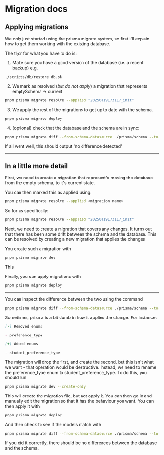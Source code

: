# Migration docs

## Applying migrations

We only just started using the prisma migrate system, so first I'll explain how to get them working with the existing database.

The tl;dr for what you have to do is:

1. Make sure you have a good version of the database (i.e. a recent backup) e.g.

```sh
./scripts/db/restore_db.sh
```

2. We mark as resolved (_but do not apply_) a migration that represents emptySchema -> current

```sh
pnpm prisma migrate resolve --applied "20250819173117_init"
```

3. We apply the rest of the migrations to get up to date with the schema.

```sh
pnpm prisma migrate deploy
```

4. (optional) check that the database and the schema are in sync:

```sh
pnpm prisma migrate diff --from-schema-datasource ./prisma/schema --to-schema-datamodel ./prisma/schema
```

If all went well, this should output 'no difference detected'

---

## In a little more detail

First, we need to create a migration that represent's moving the database from the empty schema,
to it's current state.

You can then marked this as applied using:

```sh
pnpm prisma migrate resolve --applied <migration name>
```

So for us specifically:

```sh
pnpm prisma migrate resolve --applied "20250819173117_init"
```

Next, we need to create a migration that covers any changes. It turns out that
there has been some drift between the schema and the database.
This can be resolved by creating a new migration that applies the changes

You create such a migration with

```sh
pnpm prisma migrate dev
```

This

Finally, you can apply migrations with

```sh
pnpm prisma migrate deploy
```

---

You can inspect the difference between the two using the command:

```sh
pnpm prisma migrate diff --from-schema-datasource ./prisma/schema --to-schema-datamodel ./prisma/schema
```

Sometimes, prisma is a bit dumb in how it applies the change. For instance:

```md
[-] Removed enums

- preference_type

[+] Added enums

- student_preference_type
```

The migration will drop the first, and create the second.
but this isn't what we want - that operation would be destructive.
Instead, we need to rename the preference_type enum to student_preference_type.
To do this, you should run

```sh
pnpm prisma migrate dev --create-only
```

This will create the migration file, but not apply it.
You can then go in and manually edit the migration so that it has the behaviour you want.
You can then apply it with

```sh
pnpm prisma migrate deploy
```

And then check to see if the models match with

```sh
pnpm prisma migrate diff --from-schema-datasource ./prisma/schema --to-schema-datamodel ./prisma/schema
```

If you did it correctly, there should be no differences between the database and the schema.
